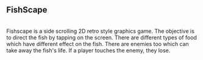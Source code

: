 ## FishScape

<br>
Fishscape is a side scrolling 2D retro style graphics game. The objective is to direct the fish by tapping on the screen.
There are different types of food which have different effect on the fish. There are enemies too which can take away the fish's
life. If a player touches the enemy, they lose. 
